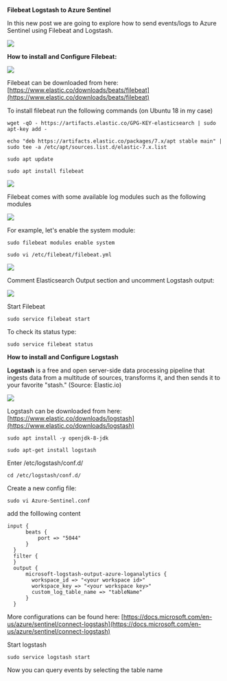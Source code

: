 **Filebeat Logstash to Azure Sentinel**

In this new post we are going to explore how to send events/logs to Azure Sentinel using Filebeat and Logstash.

![](https://lh5.googleusercontent.com/83efHTi2pNWppBntTzwv6Gd2TFF10fJ4LRUqwCOhUutfIqn3ivisi1F8k23MZtRHLIjAc9ZBrePVdmsHz_Ga0q_nRGwgPJoNk9oCJ4xPkezGudElQpmvA2DcGuXsNFR_FBpa5Uol)

**How to install and Configure Filebeat:**

![](https://lh4.googleusercontent.com/SKOuLn8m0FPjp4L7J0tFEZQH_UZmftu8dkIDw9gDVdcFfirJYRbie5DK2WnI0rVucu7jgXodHqj9_P2hqVASZYFPwfq65vzJOrgtTDKRfTHHO6FLZXP3t4Na3ghNhBtN6I51dZZO)

Filebeat can be downloaded from here: [https://www.elastic.co/downloads/beats/filebeat](https://www.elastic.co/downloads/beats/filebeat)

To install filebeat run the following commands (on Ubuntu 18 in my case)


```
wget -qO - https://artifacts.elastic.co/GPG-KEY-elasticsearch | sudo apt-key add -
```
```
echo "deb https://artifacts.elastic.co/packages/7.x/apt stable main" | sudo tee -a /etc/apt/sources.list.d/elastic-7.x.list 
```
```
sudo apt update
```
```
sudo apt install filebeat
```
![](https://lh4.googleusercontent.com/EBbjqsoZnqV6DeSkJU-gDVBczVGjgIKzU7z_T7XpRxx9lf5zpt36TB1SK_-BKTYAqauhzC5hNxmMBRlTOjij5Wdza5Xl4lli7kjkWjuk1lR5wfiYBalNtWxjbrpPvRfTvvIAkoFr)

Filebeat comes with some available log modules such as the following modules

![](https://lh4.googleusercontent.com/0ovL37CkY1HdBG8soBt4T8YaYKVL3BedlyCWiZAghXLKNBPbPxSaKPalDsEXOrJkJO8uolZjtiYl4qT5lA38Uz9R4F3PKzfGIuwV-P7dvURqcNMciDmu9iR8Awh1jxdLbhPvSihx)

For example, let's enable the system module: 

```
sudo filebeat modules enable system
```
```
sudo vi /etc/filebeat/filebeat.yml
```

![](https://lh6.googleusercontent.com/kLTArPTTuYqQZFuiEHKascgwoH-6TGVz1aTbVIfk7ElNwYFlSDLI0he0pz-aWAp22H8365PxleE79oIn2DYIWd5njngBhBBFD9dqF3PL9OvPwo3fUFWdkIgdXfdB8a4pVulERBIg)

Comment Elasticsearch Output section and uncomment Logstash output:

![](https://lh6.googleusercontent.com/RM6AuD8UFJ4szuyKQDWheyA_E_vf24yKVi9xRWdWvgiHjcxoZYHOINAipsR0lDfWpV8UE-UXi-09axYT5X4bNRo_3k-3cPn6LZPBiN0JhsLZ38zgVYn7WwQRqi11e8vvhtN8CfYL)

Start Filebeat
```
sudo service filebeat start
```
To check its status type:
```
sudo service filebeat status
```
**How to install and Configure Logstash**

**Logstash**  is a free and open server-side data processing pipeline that ingests data from a multitude of sources, transforms it, and then sends it to your favorite &quot;stash.&quot; (Source: Elastic.io)

![](https://lh4.googleusercontent.com/bRBGmdJK9HURM2ZVsBnhcdzOcsdCGIR9ty-zVq4_3Tj5DDjk8cL3wgXAVVPZwEohR_HGc8D9QCZ2QNsYgPTTlQsGmJAlNzQKjvXtWyiMKOd2VXrwZqacZiGx02nUuE2H81y-sWvz)

Logstash can be downloaded from here: [https://www.elastic.co/downloads/logstash](https://www.elastic.co/downloads/logstash)
```
sudo apt install -y openjdk-8-jdk
```
```
sudo apt-get install logstash
```
Enter /etc/logstash/conf.d/
```
cd /etc/logstash/conf.d/
```
Create a new config file:
```
sudo vi Azure-Sentinel.conf
```
add the folllowing content
```
input {
      beats {
          port => "5044"
      }
  }
  filter {
  }
  output {
      microsoft-logstash-output-azure-loganalytics {
        workspace_id => "<your workspace id>"
        workspace_key => "<your workspace key>"
        custom_log_table_name => "tableName"
      }
  }
```

More configurations can be found here: [https://docs.microsoft.com/en-us/azure/sentinel/connect-logstash](https://docs.microsoft.com/en-us/azure/sentinel/connect-logstash)

Start logstash
```
sudo service logstash start
```
Now you can query events by selecting the table name
